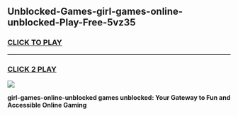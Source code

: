 
## Unblocked-Games-girl-games-online-unblocked-Play-Free-5vz35
<h3>
<a href="https://premium76.site?title=girl-games-online-unblocked&ref=20M">CLICK TO PLAY</a></h3>
<hr>

<h3>
<a href="https://premium76.site?title=girl-games-online-unblocked&ref=20M">CLICK 2 PLAY</a>
  
</h3>

<a href="https://premium76.site?title=girl-games-online-unblocked&ref=19M"><img src="https://clearcache.store/games.png"></a>


**girl-games-online-unblocked games unblocked: Your Gateway to Fun and Accessible Online Gaming**
